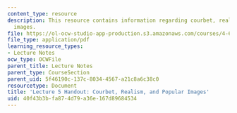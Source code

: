 ```yaml
---
content_type: resource
description: This resource contains information regarding courbet, realism, and popular
  images.
file: https://ol-ocw-studio-app-production.s3.amazonaws.com/courses/4-602-modern-art-and-mass-culture-spring-2012/40f43b3bfa874d79a36e167d89684534_MIT4_602S12_lec05.pdf
file_type: application/pdf
learning_resource_types:
- Lecture Notes
ocw_type: OCWFile
parent_title: Lecture Notes
parent_type: CourseSection
parent_uid: 5f46190c-137c-8034-4567-a21c8a6c38c0
resourcetype: Document
title: 'Lecture 5 Handout: Courbet, Realism, and Popular Images'
uid: 40f43b3b-fa87-4d79-a36e-167d89684534
---
```

